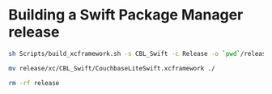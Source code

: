 # Building a Swift Package Manager release

```sh
sh Scripts/build_xcframework.sh -s CBL_Swift -c Release -o `pwd`/release -v 2.8.5

mv release/xc/CBL_Swift/CouchbaseLiteSwift.xcframework ./

rm -rf release
```
